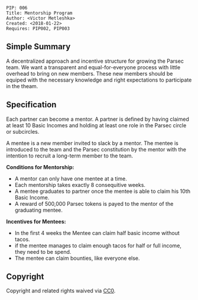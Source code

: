     PIP: 006
    Title: Mentorship Program
    Author: <Victor Metleshka>
    Created: <2018-01-22>
    Requires: PIP002, PIP003


## Simple Summary

A decentralized approach and incentive structure for growing the Parsec team. We want a transparent and equal-for-everyone process with little overhead to bring on new members. These new members should be equiped with the necessary knowledge and right expectations to participate in the theam.

## Specification

Each partner can become a mentor. A partner is defined by having claimed at least 10 Basic Incomes and holding at least one role in the Parsec circle or subcircles.

A mentee is a new member invited to slack by a mentor. The mentee is introduced to the team and the Parsec constitution by the mentor with the intention to recruit a long-term member to the team.

**Conditions for Mentorship:**

- A mentor can only have one mentee at a time.
- Each mentorship takes exactly 8 consequitive weeks.
- A mentee graduates to partner once the mentee is able to claim his 10th Basic Income.
- A reward of 500,000 Parsec tokens is payed to the mentor of the graduating mentee.

**Incentives for Mentees:**

- In the first 4 weeks the Mentee can claim half basic income without tacos.
- if the mentee manages to claim enough tacos for half or full income, they need to be spend.
- The mentee can claim bounties, like everyone else.


## Copyright
Copyright and related rights waived via [CC0](https://creativecommons.org/publicdomain/zero/1.0/).
